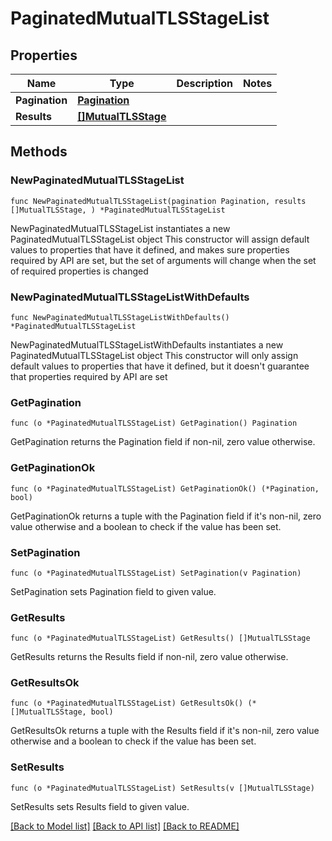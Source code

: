 # PaginatedMutualTLSStageList

## Properties

Name | Type | Description | Notes
------------ | ------------- | ------------- | -------------
**Pagination** | [**Pagination**](Pagination.md) |  | 
**Results** | [**[]MutualTLSStage**](MutualTLSStage.md) |  | 

## Methods

### NewPaginatedMutualTLSStageList

`func NewPaginatedMutualTLSStageList(pagination Pagination, results []MutualTLSStage, ) *PaginatedMutualTLSStageList`

NewPaginatedMutualTLSStageList instantiates a new PaginatedMutualTLSStageList object
This constructor will assign default values to properties that have it defined,
and makes sure properties required by API are set, but the set of arguments
will change when the set of required properties is changed

### NewPaginatedMutualTLSStageListWithDefaults

`func NewPaginatedMutualTLSStageListWithDefaults() *PaginatedMutualTLSStageList`

NewPaginatedMutualTLSStageListWithDefaults instantiates a new PaginatedMutualTLSStageList object
This constructor will only assign default values to properties that have it defined,
but it doesn't guarantee that properties required by API are set

### GetPagination

`func (o *PaginatedMutualTLSStageList) GetPagination() Pagination`

GetPagination returns the Pagination field if non-nil, zero value otherwise.

### GetPaginationOk

`func (o *PaginatedMutualTLSStageList) GetPaginationOk() (*Pagination, bool)`

GetPaginationOk returns a tuple with the Pagination field if it's non-nil, zero value otherwise
and a boolean to check if the value has been set.

### SetPagination

`func (o *PaginatedMutualTLSStageList) SetPagination(v Pagination)`

SetPagination sets Pagination field to given value.


### GetResults

`func (o *PaginatedMutualTLSStageList) GetResults() []MutualTLSStage`

GetResults returns the Results field if non-nil, zero value otherwise.

### GetResultsOk

`func (o *PaginatedMutualTLSStageList) GetResultsOk() (*[]MutualTLSStage, bool)`

GetResultsOk returns a tuple with the Results field if it's non-nil, zero value otherwise
and a boolean to check if the value has been set.

### SetResults

`func (o *PaginatedMutualTLSStageList) SetResults(v []MutualTLSStage)`

SetResults sets Results field to given value.



[[Back to Model list]](../README.md#documentation-for-models) [[Back to API list]](../README.md#documentation-for-api-endpoints) [[Back to README]](../README.md)


